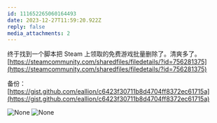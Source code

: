 ```yaml
---
id: 111652265060164493
date: 2023-12-27T11:59:20.922Z
reply: false
media_attachments: 2
---
```


终于找到一个脚本把 Steam 上领取的免费游戏批量删除了。清爽多了。  
[https://steamcommunity.com/sharedfiles/filedetails/?id=756281375](https://steamcommunity.com/sharedfiles/filedetails/?id=756281375)

备份： [https://gist.github.com/eallion/c6423f30711b8d4704ff8372ec61715a](https://gist.github.com/eallion/c6423f30711b8d4704ff8372ec61715a)

![None](https://files.e5n.cc/media_attachments/files/111/652/259/679/353/756/original/a5ecd0efc536a017.png)
![None](https://files.e5n.cc/media_attachments/files/111/652/262/592/452/553/original/8bdb49171134cafb.png)
